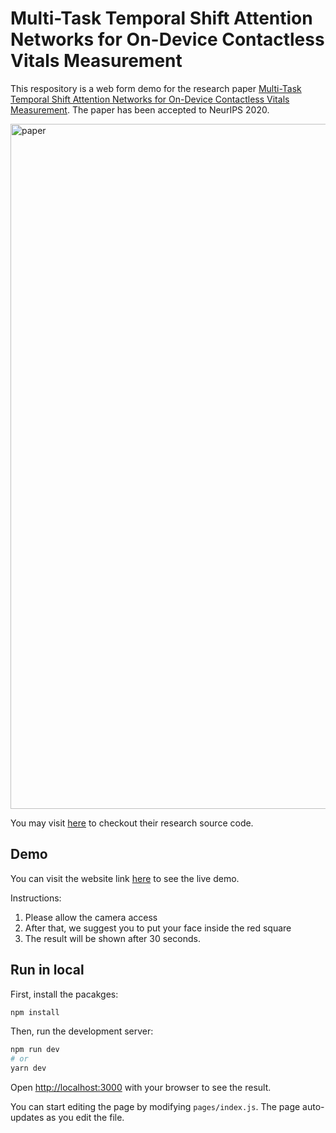 # Multi-Task Temporal Shift Attention Networks for On-Device Contactless Vitals Measurement


This respository is a web form demo for the research paper [Multi-Task Temporal Shift Attention Networks for On-Device Contactless Vitals Measurement](https://papers.nips.cc/paper/2020/file/e1228be46de6a0234ac22ded31417bc7-Paper.pdf). The paper has been accepted to NeurIPS 2020.

<img width="1096" alt="paper" src="https://user-images.githubusercontent.com/52882728/105437924-fe06aa00-5c2f-11eb-81ec-9d0664cc432b.png">

You may visit [here](https://github.com/xliucs/MTTS-CAN) to checkout their research source code.

## Demo

You can visit the website link [here](https://vitals.cs.washington.edu/) to see the live demo.

Instructions:
1. Please allow the camera access
2. After that, we suggest you to put your face inside the red square
3. The result will be shown after 30 seconds.

## Run in local

First, install the pacakges:
```bash
npm install
```

Then, run the development server:

```bash
npm run dev
# or
yarn dev
```

Open [http://localhost:3000](http://localhost:3000) with your browser to see the result.

You can start editing the page by modifying `pages/index.js`. The page auto-updates as you edit the file.

